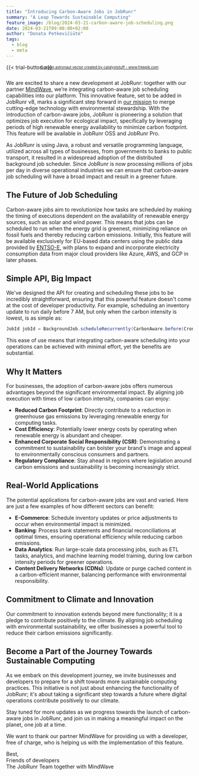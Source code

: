 ```yaml
---
title: "Introducing Carbon-Aware Jobs in JobRunr"
summary: "A Leap Towards Sustainable Computing"
feature_image: /blog/2024-03-21-carbon-aware-job-scheduling.png
date: 2024-03-21T09:00:00+02:00
author: "Donata Petkevičiūtė"
tags:
  - blog
  - meta
---
```

{{< trial-button >}}

<div style="text-align: center;margin: -2em 0 2em;">
<small style="font-size: 70%;"><a href='https://www.freepik.com/vectors/cartoon-astronaut'>Cartoon astronaut vector created by catalyststuff - www.freepik.com</a></small>
</div>

<style type="text/css">
    .post-full-content img {display: inline-block; margin: 0 auto}
</style>


We are excited to share a new development at JobRunr: together with our partner [MindWave](https://www.mindwave.com/), we’re integrating carbon-aware job scheduling capabilities into our platform. This innovative feature, set to be added in JobRunr v8, marks a significant step forward in [our mission](/en/blog/2024-01-18-trees-planted/) to merge cutting-edge technology with environmental stewardship. With the introduction of carbon-aware jobs, JobRunr is pioneering a solution that optimizes job execution for ecological impact, specifically by leveraging periods of high renewable energy availability to minimize carbon footprint. This feature will be available in JobRunr OSS and JobRunr Pro.

As JobRunr is using Java, a robust and versatile programming language, utilized across all types of businesses, from governments to banks to public transport, it resulted in a widespread adoption of the distributed background job scheduler. Since JobRunr is now processing millions of jobs per day in diverse operational industries we can ensure that carbon-aware job scheduling will have a broad impact and result in a greener future.

## The Future of Job Scheduling
Carbon-aware jobs aim to revolutionize how tasks are scheduled by making the timing of executions dependent on the availability of renewable energy sources, such as solar and wind power. This means that jobs can be scheduled to run when the energy grid is greenest, minimizing reliance on fossil fuels and thereby reducing carbon emissions. Initially, this feature will be available exclusively for EU-based data centers using the public data provided by [ENTSO-E](https://www.entsoe.eu/), with plans to expand and incorporate electricity consumption data from major cloud providers like Azure, AWS, and GCP in later phases.

## Simple API, Big Impact
We've designed the API for creating and scheduling these jobs to be incredibly straightforward, ensuring that this powerful feature doesn't come at the cost of developer productivity. For example, scheduling an inventory update to run daily before 7 AM, but only when the carbon intensity is lowest, is as simple as:

```java
JobId jobId = BackgroundJob.scheduleRecurrently(CarbonAware.before(Cron.daily(7)), () -> inventoryService.updateInventory());
```

This ease of use means that integrating carbon-aware scheduling into your operations can be achieved with minimal effort, yet the benefits are substantial.

## Why It Matters
For businesses, the adoption of carbon-aware jobs offers numerous advantages beyond the significant environmental impact. By aligning job execution with times of low carbon intensity, companies can enjoy:
- **Reduced Carbon Footprint**: Directly contribute to a reduction in greenhouse gas emissions by leveraging renewable energy for computing tasks.
- **Cost Efficiency**: Potentially lower energy costs by operating when renewable energy is abundant and cheaper.
- **Enhanced Corporate Social Responsibility (CSR)**: Demonstrating a commitment to sustainability can bolster your brand's image and appeal to environmentally conscious consumers and partners.
- **Regulatory Compliance**: Stay ahead in regions where legislation around carbon emissions and sustainability is becoming increasingly strict.

## Real-World Applications
The potential applications for carbon-aware jobs are vast and varied. Here are just a few examples of how different sectors can benefit:
- **E-Commerce**: Schedule inventory updates or price adjustments to occur when environmental impact is minimized.
- **Banking**: Process bank statements and financial reconciliations at optimal times, ensuring operational efficiency while reducing carbon emissions.
- **Data Analytics**: Run large-scale data processing jobs, such as ETL tasks, analytics, and machine learning model training, during low carbon intensity periods for greener operations.
- **Content Delivery Networks (CDNs)**: Update or purge cached content in a carbon-efficient manner, balancing performance with environmental responsibility.

## Commitment to Climate and Innovation
Our commitment to innovation extends beyond mere functionality; it is a pledge to contribute positively to the climate. By aligning job scheduling with environmental sustainability, we offer businesses a powerful tool to reduce their carbon emissions significantly.

## Become a Part of the Journey Towards Sustainable Computing
As we embark on this development journey, we invite businesses and developers to prepare for a shift towards more sustainable computing practices. This initiative is not just about enhancing the functionality of JobRunr; it's about taking a significant step towards a future where digital operations contribute positively to our climate.

Stay tuned for more updates as we progress towards the launch of carbon-aware jobs in JobRunr, and join us in making a meaningful impact on the planet, one job at a time.

We want to thank our partner MindWave for providing us with a developer, free of charge, who is helping us with the implementation of this feature.

Best,<br>
Friends of developers<br>
The JobRunr Team together with MindWave